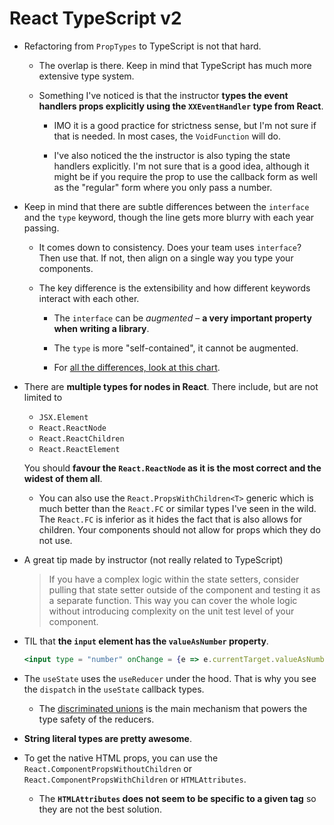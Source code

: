 # React TypeScript v2

- Refactoring from `PropTypes` to TypeScript is not that hard.

  - The overlap is there. Keep in mind that TypeScript has much more extensive type system.

  - Something I've noticed is that the instructor **types the event handlers props explicitly using the `XXEventHandler` type from React**.

    - IMO it is a good practice for strictness sense, but I'm not sure if that is needed. In most cases, the `VoidFunction` will do.

    - I've also noticed the the instructor is also typing the state handlers explicitly. I'm not sure that is a good idea, although it might be if you require the prop to use the callback form as well as the "regular" form where you only pass a number.

- Keep in mind that there are subtle differences between the `interface` and the `type` keyword, though the line gets more blurry with each year passing.

  - It comes down to consistency. Does your team uses `interface`? Then use that. If not, then align on a single way you type your components.

  - The key difference is the extensibility and how different keywords interact with each other.

    - The `interface` can be _augmented_ – **a very important property when writing a library**.

    - The `type` is more "self-contained", it cannot be augmented.

    - For [all the differences, look at this chart](https://twitter.com/karoljmajewski/status/1082413696075382785).

- There are **multiple types for nodes in React**. There include, but are not limited to

  - `JSX.Element`
  - `React.ReactNode`
  - `React.ReactChildren`
  - `React.ReactElement`

  You should **favour the `React.ReactNode` as it is the most correct and the widest of them all**.

  - You can also use the `React.PropsWithChildren<T>` generic which is much better than the `React.FC` or similar types I've seen in the wild.
    The `React.FC` is inferior as it hides the fact that is also allows for children. Your components should not allow for props which they do not use.

- A great tip made by instructor (not really related to TypeScript)

  > If you have a complex logic within the state setters, consider pulling that state setter outside of the component and testing it as a separate function. This way you can cover the whole logic without introducing complexity on the unit test level of your component.

- TIL that **the `input` element has the `valueAsNumber` property**.

  ```jsx
  <input type = "number" onChange = {e => e.currentTarget.valueAsNumber}>
  ```

- The `useState` uses the `useReducer` under the hood. That is why you see the `dispatch` in the `useState` callback types.

  - The [discriminated unions](https://basarat.gitbook.io/typescript/type-system/discriminated-unions) is the main mechanism that powers the type safety of the reducers.

- **String literal types are pretty awesome**.

- To get the native HTML props, you can use the `React.ComponentPropsWithoutChildren` or `React.ComponentPropsWithChildren` or `HTMLAttributes`.

  - The **`HTMLAttributes` does not seem to be specific to a given tag** so they are not the best solution.
